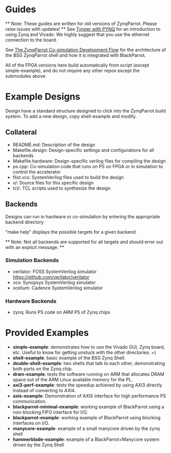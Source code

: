 
# Guides
** Note: These guides are written for old versions of ZynqParrot. Please raise issues with updates! **
See [Tynqer with PYNQ](https://docs.google.com/document/d/1U9XIxLkjbI1vQR5hxjk8SzqqQ3sM2hCMUXfoK3tGwBU/edit#heading=h.souq55b38m0y) for an introduction to using Zynq and Vivado. We highly suggest that you use the ethernet connection to the board.

See [The ZynqParrot Co-simulation Development Flow](https://docs.google.com/document/d/1mBLb9BgQSIv25p59MPj0a4c-TfvwlfqXeuFlZFBVzAY/edit) for the architecture of the BSG ZynqParrot shell and how it is integrated with BlackParrot.

All of the FPGA versions here build automatically from script (except simple-example), and do not require any other repos except the submodules above.

# Example Designs

Design have a standard structure designed to click into the ZynqParrot build system. To add a new design, copy shell-example and modify.

## Collateral

- README.md: Description of the design
- Makefile.design: Design-specific settings and configurations for all backends
- Makefile.hardware: Design-specific verilog files for compiling the design
- ps.cpp: Co-simulation code that runs on PS on FPGA or in simulation to control the accelerator
- flist.vcs: SystemVerilog files used to build the design
- v/: Source files for this specific design
- tcl/: TCL scripts used to synthesize the design

## Backends

Designs can run in hardware or co-simulation by entering the appropriate backend directory

"make help" displays the possible targets for a given backend

** Note: Not all backends are supported for all targets and should error out with an explicit message. **

### Simulation Backends

- verilator: FOSS SystemVerilog simulator https://github.com/verilator/verilator
- vcs: Synopsys SystemVerilog simulator
- xcelium: Cadence SystemVerilog simulator

### Hardware Backends

- zynq: Runs PS code on ARM PS of Zynq chips

# Provided Examples

- **simple-example**: demonstrates how to use the Vivado GUI, Zynq board, etc. Useful to know for getting unstuck with the other directories. =)
- **shell-example**: basic example of the BSG Zynq Shell.
- **double-shell-example**: two shells that talk to each other, demonstrating both ports on the Zynq chip.
- **dram-example**: tests the software running on ARM that allocates DRAM space out of the ARM Linux available memory for the PL.
- **axi3-perf-example**: tests the speedup achieved by using AXI3 directly instead of converting to AXI4.
- **axis-example**: Demonstration of AXIS interface for high performance PS communication.
- **blackparrot-minimal-example**: working example of BlackParrot using a non-blocking FIFO interface for I/O.
- **blackparrot-example**: working example of BlackParrot using blocking interfaces on I/O.
- **manycore-example**: example of a small manycore driven by the zynq shell
- **hammerblade-example**: example of a BlackParrot+Manycore system driven by the Zynq Shell

